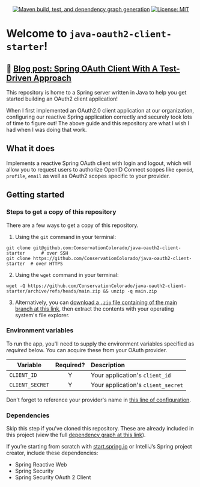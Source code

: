 <div align="center">

[![Maven build, test, and dependency graph generation](https://github.com/ConservationColorado/java-oauth2-client-starter/actions/workflows/maven-build-test-dependency-graph.yml/badge.svg)](https://github.com/ConservationColorado/java-oauth2-client-starter/actions/workflows/maven-build-test-dependency-graph.yml)
[![License: MIT](https://img.shields.io/badge/License-MIT-success.svg)](https://www.gnu.org/licenses/gpl-3.0)

</div>

# Welcome to `java-oauth2-client-starter`!

## 🔗 [Blog post: Spring OAuth Client With A Test-Driven Approach](https://tech.conservationco.org/blog/spring-oauth-client-with-a-test-driven-approach/)

This repository is home to a Spring server written in Java to help you get started building an OAuth2 client
application!

When I first implemented an OAuth2.0 client application at our organization, configuring our reactive Spring application
correctly and securely took lots of time to figure out! The above guide and this repository are what I wish I had when I
was doing that work.

## What it does

Implements a reactive Spring OAuth client with login and logout, which will allow you to request users to authorize
OpenID Connect scopes like `openid`, `profile`, `email` as well as OAuth2 scopes specific to your provider.

## Getting started

### Steps to get a copy of this repository

There are a few ways to get a copy of this repository.

1. Using the `git` command in your terminal:

```shell
git clone git@github.com:ConservationColorado/java-oauth2-client-starter      # over SSH
git clone https://github.com/ConservationColorado/java-oauth2-client-starter  # over HTTPS
```

2. Using the `wget` command in your terminal:

```shell
wget -Q https://github.com/ConservationColorado/java-oauth2-client-starter/archive/refs/heads/main.zip && unzip -q main.zip
```

3. Alternatively, you can
   [download a `.zip` file containing of the main branch at this link](https://github.com/ConservationColorado/java-oauth2-client-starter/archive/refs/heads/main.zip),
   then extract the contents with your operating system's file explorer.

### Environment variables

To run the app, you'll need to supply the environment variables specified as _required_ below. You can acquire these
from your OAuth provider.

| Variable        | Required? | Description                        |
|-----------------|:---------:|:-----------------------------------|
| `CLIENT_ID`     |     Y     | Your application's `client_id`     |
| `CLIENT_SECRET` |     Y     | Your application's `client_secret` |

Don't forget to reference your provider's name in
[this line of configuration](https://github.com/ConservationColorado/java-oauth2-client-starter/blob/392ada9e59e34720d42f9eec9d91bb68c043f93e/src/main/resources/application.yml#L6).

### Dependencies

Skip this step if you've cloned this repository. These are already included in this project (view the full
[dependency graph at this link](https://github.com/ConservationColorado/java-oauth2-client-starter/network/dependencies?q=spring)).

If you’re starting from scratch with [start.spring.io](https://start.spring.io) or IntelliJ’s Spring project creator,
include these dependencies:

* Spring Reactive Web
* Spring Security
* Spring Security OAuth 2 Client
